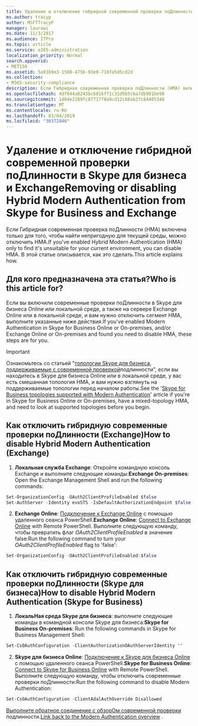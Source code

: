 ```yaml
---
title: Удаление и отключение гибридной современной проверки поДлинности в Skype для бизнеса и Exchange
ms.author: tracyp
author: MSFTTracyP
manager: laurawi
ms.date: 11/3/2017
ms.audience: ITPro
ms.topic: article
ms.service: o365-administration
localization_priority: Normal
search.appverid:
- MET150
ms.assetid: 5a91b9e3-1508-475b-93e0-710fa5d5cd2d
ms.collection:
- M365-security-compliance
description: Если Гибридная современная проверка поДлинности (HMA) включена только для того, чтобы найти непригодную для текущей среды, можно отключить HMA. В этой статье описывается, как это сделать.
ms.openlocfilehash: 4df044a8243bc6016f71c31d5b5cba7db901be98
ms.sourcegitcommit: 1d84e2289fc87717f8a9cd12c68ab27c84405348
ms.translationtype: MT
ms.contentlocale: ru-RU
ms.lasthandoff: 03/04/2019
ms.locfileid: "30372846"
---
```

# <a name="removing-or-disabling-hybrid-modern-authentication-from-skype-for-business-and-exchange"></a><span data-ttu-id="d7455-104">Удаление и отключение гибридной современной проверки поДлинности в Skype для бизнеса и Exchange</span><span class="sxs-lookup"><span data-stu-id="d7455-104">Removing or disabling Hybrid Modern Authentication from Skype for Business and Exchange</span></span>

<span data-ttu-id="d7455-105">Если Гибридная современная проверка поДлинности (HMA) включена только для того, чтобы найти непригодную для текущей среды, можно отключить HMA.</span><span class="sxs-lookup"><span data-stu-id="d7455-105">If you've enabled Hybrid Modern Authentication (HMA) only to find it's unsuitable for your current environment, you can disable HMA.</span></span> <span data-ttu-id="d7455-106">В этой статье описывается, как это сделать.</span><span class="sxs-lookup"><span data-stu-id="d7455-106">This article explains how.</span></span>
  
## <a name="who-is-this-article-for"></a><span data-ttu-id="d7455-107">Для кого предназначена эта статья?</span><span class="sxs-lookup"><span data-stu-id="d7455-107">Who is this article for?</span></span>

<span data-ttu-id="d7455-108">Если вы включили современные проверки поДлинности в Skype для бизнеса Online или локальной среде, а также на сервере Exchange Online или в локальной среде, и вам нужно отключить сегмент HMA, выполните указанные ниже действия.</span><span class="sxs-lookup"><span data-stu-id="d7455-108">If you've enabled Modern Authentication in Skype for Business Online or On-premises, and/or Exchange Online or On-premises and found you need to disable HMA, these steps are for you.</span></span>

> [!IMPORTANT]
> <span data-ttu-id="d7455-109">Ознакомьтесь со статьей "[топологии Skype для бизнеса, поддерживаемые с современной проверкой](https://technet.microsoft.com/en-us/library/mt803262.aspx)подлинности", если вы находитесь в Skype для бизнеса Online или в локальной среде, у вас есть смешанная топология HMA, и вам нужно взглянуть на поддерживаемые топологии перед началом работы.</span><span class="sxs-lookup"><span data-stu-id="d7455-109">See the '[Skype for Business topologies supported with Modern Authentication](https://technet.microsoft.com/en-us/library/mt803262.aspx)' article if you're in Skype for Business Online or On-premises, have a mixed-topology HMA, and need to look at supported topologies before you begin.</span></span>
  
## <a name="how-to-disable-hybrid-modern-authentication-exchange"></a><span data-ttu-id="d7455-110">Как отключить гибридную современные проверки поДлинности (Exchange)</span><span class="sxs-lookup"><span data-stu-id="d7455-110">How to disable Hybrid Modern Authentication (Exchange)</span></span>

1. <span data-ttu-id="d7455-111">**Локальная служба Exchange**: Откройте командную консоль Exchange и выполните следующие команды:</span><span class="sxs-lookup"><span data-stu-id="d7455-111">**Exchange On-premises**: Open the Exchange Management Shell and run the following commands:</span></span> 

```powershell
Set-OrganizationConfig -OAuth2ClientProfileEnabled $false
Set-AuthServer -Identity evoSTS -IsDefaultAuthorizationEndpoint $false
```

2. <span data-ttu-id="d7455-112">**Exchange Online**: [Подключение к Exchange Online](https://docs.microsoft.com/en-us/powershell/exchange/exchange-online/connect-to-exchange-online-powershell/connect-to-exchange-online-powershell) с помощью удаленного сеанса PowerShell.</span><span class="sxs-lookup"><span data-stu-id="d7455-112">**Exchange Online**: [Connect to Exchange Online](https://docs.microsoft.com/en-us/powershell/exchange/exchange-online/connect-to-exchange-online-powershell/connect-to-exchange-online-powershell) with Remote PowerShell.</span></span> <span data-ttu-id="d7455-113">Выполните следующую команду, чтобы превратить флаг *OAuth2ClientProfileEnabled* в значение false:</span><span class="sxs-lookup"><span data-stu-id="d7455-113">Run the following command to turn your  *OAuth2ClientProfileEnabled*  flag to 'false':</span></span>

```powershell    
Set-OrganizationConfig -OAuth2ClientProfileEnabled:$false
```
    
## <a name="how-to-disable-hybrid-modern-authentication-skype-for-business"></a><span data-ttu-id="d7455-114">Как отключить гибридную современные проверки поДлинности (Skype для бизнеса)</span><span class="sxs-lookup"><span data-stu-id="d7455-114">How to disable Hybrid Modern Authentication (Skype for Business)</span></span>

1. <span data-ttu-id="d7455-115">**ЛокальНая среда Skype для бизнеса**: выполните следующие команды в командной консоли Skype для бизнеса:</span><span class="sxs-lookup"><span data-stu-id="d7455-115">**Skype for Business On-premises**: Run the following commands in Skype for Business Management Shell:</span></span>

```powershell
Set-CsOAuthConfiguration -ClientAuthorizationOAuthServerIdentity ""
```

2. <span data-ttu-id="d7455-116">**Skype для бизнеса Online**: [Подключение к Skype для бизнеса Online](https://docs.microsoft.com/en-us/office365/enterprise/powershell/manage-skype-for-business-online-with-office-365-powershell) с помощью удаленного сеанса PowerShell.</span><span class="sxs-lookup"><span data-stu-id="d7455-116">**Skype for Business Online**: [Connect to Skype for Business Online](https://docs.microsoft.com/en-us/office365/enterprise/powershell/manage-skype-for-business-online-with-office-365-powershell) with Remote PowerShell.</span></span> <span data-ttu-id="d7455-117">Выполните следующую команду, чтобы отключить современные проверки поДлинности:</span><span class="sxs-lookup"><span data-stu-id="d7455-117">Run the following command to disable Modern Authentication:</span></span>

```powershell    
Set-CsOAuthConfiguration -ClientAdalAuthOverride Disallowed
```

<span data-ttu-id="d7455-118">[Выполните обратное соединение с обзорОм современной проверки](hybrid-modern-auth-overview.md) подлинности.</span><span class="sxs-lookup"><span data-stu-id="d7455-118">[Link back to the Modern Authentication overview](hybrid-modern-auth-overview.md) .</span></span> 
  

